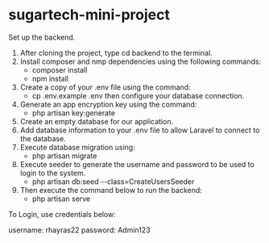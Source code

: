 # sugartech-mini-project

Set up the backend.

1. After cloning the project, type cd backend to the terminal.
2. Install composer and nmp dependencies using the following commands:
    - composer install
    - npm install
3. Create a copy of your .env file using the command:
    - cp .env.example .env
      then configure your database connection.
4. Generate an app encryption key using the command:
    - php artisan key:generate
5. Create an empty database for our application.
6. Add database information to your .env file to allow Laravel to connect to the database.
7. Execute database migration using:
    - php artisan migrate
8. Execute seeder to generate the username and password to be used to login to the system.
    - php artisan db:seed --class=CreateUsersSeeder
9. Then execute the command below to run the backend:
    - php artisan serve

To Login, use credentials below:

username: rhayras22
password: Admin123
